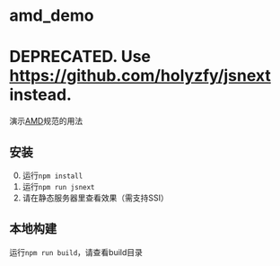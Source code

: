 # amd_demo

# DEPRECATED. Use https://github.com/holyzfy/jsnext instead.

演示[AMD](http://requirejs.org/)规范的用法

## 安装

0. 运行`npm install`
0. 运行`npm run jsnext`
0. 请在静态服务器里查看效果（需支持SSI）

## 本地构建

运行`npm run build`，请查看build目录
